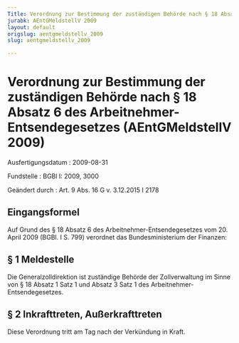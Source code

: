 ```yaml
---
Title: Verordnung zur Bestimmung der zuständigen Behörde nach § 18 Absatz 6 des Arbeitnehmer-Entsendegesetzes
jurabk: AEntGMeldstellV 2009
layout: default
origslug: aentgmeldstellv_2009
slug: aentgmeldstellv_2009

---
```


# Verordnung zur Bestimmung der zuständigen Behörde nach § 18 Absatz 6 des Arbeitnehmer-Entsendegesetzes (AEntGMeldstellV 2009)

Ausfertigungsdatum
:   2009-08-31

Fundstelle
:   BGBl I: 2009, 3000

Geändert durch
:   Art. 9 Abs. 16 G v. 3.12.2015 I 2178


## Eingangsformel

Auf Grund des § 18 Absatz 6 des Arbeitnehmer-Entsendegesetzes vom 20.
April 2009 (BGBl. I S. 799) verordnet das Bundesministerium der
Finanzen:


## § 1 Meldestelle

Die Generalzolldirektion ist zuständige Behörde der Zollverwaltung im
Sinne von § 18 Absatz 1 Satz 1 und Absatz 3 Satz 1 des Arbeitnehmer-
Entsendegesetzes.


## § 2 Inkrafttreten, Außerkrafttreten

Diese Verordnung tritt am Tag nach der Verkündung in Kraft.

